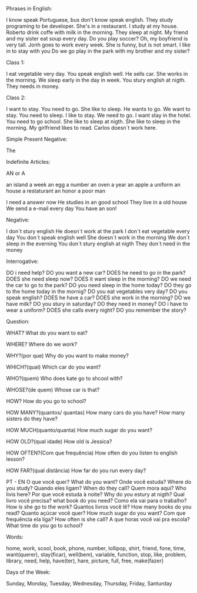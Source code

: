 Phrases in English:

I know speak Portuguese, bus don't know speak english.
They study programing to be developer.
She's  in a restaurant.
I study at my house.
Roberto drink coffe with milk in the morning.
They sleep at night.
My friend and my sister eat soup every day.
Do you play soccer?
Oh, my boyfriend is very tall.
Jonh goes  to work every week.
She is funny, but is not smart.
I like in to stay with you
Do we go play in the park with my brother and my sister?

Class 1:

I eat vegetable very day.
You speak english well.
He sells car.
She works in the morning.
We sleep early in the day in week.
You stury english at nigth.
They needs in money.

Class 2:

I want to stay.
You need to go.
She like to sleep.
He wants to go.
We want to stay.
You need to sleep.
I like to stay.
We need to go.
I want stay in the hotel.
You need to go school.
She like to sleep at nigth.
She like to sleep in the morning.
My girlfriend likes to read.
Carlos doesn´t work here.

Simple Present Negative:

The

Indefinite Articles:

AN or A

an island		a week
an egg		a number
an oven		a year
an apple		a uniform
an house		a restaturant
an honor		a poor man

I need a answer now
He studies in an good school
They live in a old house
We send a e-mail every day
You have an son!

Negative:

I don´t stury english
He doesn´t work at the park
I don´t eat vegetable every day
You don´t speak english well
She doesn´t work in the morning
We don´t sleep in the everning
You don´t stury english at nigth
They don´t need in the money

Interrogative:

DO i need help?
DO you want a new car?
DOES he need to go in the park?
DOES she need sleep now?
DOES it want sleep in the morning?
DO we need the car to go to the park?
DO you need sleep in the home today?
DO they go to the home today in the mornig?
DO you eat vegetables very day?
DO you speak english?
DOES he have a car?
DOES she work in the morning?
DO we have milk?
DO you stury in saturday?
DO they need in money?
DO i have to wear a uniform?
DOES she calls every night?
DO you remember the story?

Question:

WHAT?
What do you want to eat?

WHERE?
Where do we work?

WHY?(por que)
Why do you want to make money?

WHICH?(qual)
Which car do you want?

WHO?(quem)
Who does kate go to shcool with? 

WHOSE?(de quem)
Whose car is that?

HOW?
How do you go to school?

HOW MANY?(quantos/ quantas)
How many cars do you have?
How many sisters do they have?

HOW MUCH(quanto/quanta)
How much sugar do you want?

HOW OLD?(qual idade)
How old is Jessica?

HOW OFTEN?(Com que frequência)
How often do you listen to english lesson?

HOW FAR?(qual distância)
How far do you run every day?

PT - EN
O que você quer? What do you want?
Onde você estuda? Where do you study?
Quando eles ligam? When do they call? 
Quem mora aqui? Who livis here?
Por que você estuda à noite? Why do you estury at nigth?
Qual livro você precisa? what book do you need?
Como ela vai para o trabalho? How is she go to the work?
Quantos livros você lê? How many books do you read?
Quanto açúcar você quer? How much sugar do you want?
Com que frequência ela liga? How often is she call?
A que horas você vai pra escola? What time do you go to school?



































Words:

home, work, scool, book, phone, number, lollipop, shirt, friend, fone, time, want(querer), stay(ficar), well(bem), variable, function, stop, like, problem, library, need, help, have(ter), hare, picture, full, free, make(fazer)

Days of the Week:

Sunday, Monday, Tuesday, Wednesday, Thursday, Friday, Santurday